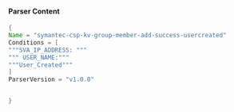 #### Parser Content
```Java
{
Name = "symantec-csp-kv-group-member-add-success-usercreated"
Conditions = [
"""SVA_IP_ADDRESS: """
""" USER_NAME:"""
"""User_Created"""
]
ParserVersion = "v1.0.0"


}
```